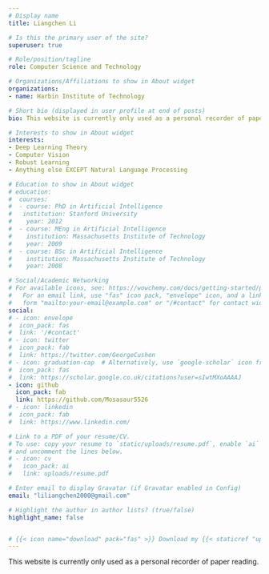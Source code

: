 ```yaml
---
# Display name
title: Liangchen Li

# Is this the primary user of the site?
superuser: true

# Role/position/tagline
role: Computer Science and Technology

# Organizations/Affiliations to show in About widget
organizations:
- name: Harbin Institute of Technology

# Short bio (displayed in user profile at end of posts)
bio: This website is currently only used as a personal recorder of paper reading.

# Interests to show in About widget
interests:
- Deep Learning Theory
- Computer Vision
- Robust Learning
- Anything else EXCEPT Natural Language Processing

# Education to show in About widget
# education:
#  courses:
#  - course: PhD in Artificial Intelligence
#   institution: Stanford University
#    year: 2012
#  - course: MEng in Artificial Intelligence
#    institution: Massachusetts Institute of Technology
#    year: 2009
#  - course: BSc in Artificial Intelligence
#    institution: Massachusetts Institute of Technology
#    year: 2008

# Social/Academic Networking
# For available icons, see: https://wowchemy.com/docs/getting-started/page-builder/#icons
#   For an email link, use "fas" icon pack, "envelope" icon, and a link in the
#   form "mailto:your-email@example.com" or "/#contact" for contact widget.
social:
# - icon: envelope
#  icon_pack: fas
#  link: '/#contact'
# - icon: twitter
#  icon_pack: fab
#  link: https://twitter.com/GeorgeCushen
# - icon: graduation-cap  # Alternatively, use `google-scholar` icon from `ai` icon pack
#  icon_pack: fas
#  link: https://scholar.google.co.uk/citations?user=sIwtMXoAAAAJ
- icon: github
  icon_pack: fab
  link: https://github.com/Mosasaur5526
# - icon: linkedin
#  icon_pack: fab
#  link: https://www.linkedin.com/

# Link to a PDF of your resume/CV.
# To use: copy your resume to `static/uploads/resume.pdf`, enable `ai` icons in `params.toml`, 
# and uncomment the lines below.
# - icon: cv
#   icon_pack: ai
#   link: uploads/resume.pdf

# Enter email to display Gravatar (if Gravatar enabled in Config)
email: "liliangchen2000@gmail.com"

# Highlight the author in author lists? (true/false)
highlight_name: false


# {{< icon name="download" pack="fas" >}} Download my {{< staticref "uploads/demo_resume.pdf" "newtab" >}}resumé{{< /staticref >}}.
---
```



This website is currently only used as a personal recorder of paper reading.


